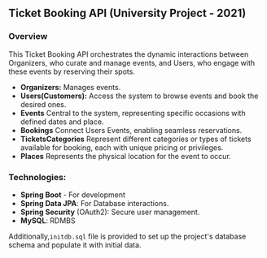 ## Ticket Booking API (University Project - 2021)

### Overview
This Ticket Booking API orchestrates the dynamic interactions between Organizers, who curate and manage events, and Users, who engage with these events by reserving their spots.

- **Organizers:** Manages events.
- **Users(Customers):** Access the system to browse events and book the desired ones.
- **Events** Central to the system, representing specific occasions with defined dates and place.
- **Bookings** Connect Users Events, enabling seamless reservations.
- **TicketsCategories** Represent different categories or types of tickets available for booking, each with unique pricing or privileges.
- **Places** Represents the physical location for the event to occur.

### Technologies:
- **Spring Boot** - For development
- **Spring Data JPA**: For Database interactions.
- **Spring Security** (OAuth2): Secure user management.
- **MySQL**: RDMBS

Additionally,`initdb.sql` file is provided to set up the project's database schema and populate it with initial data.
